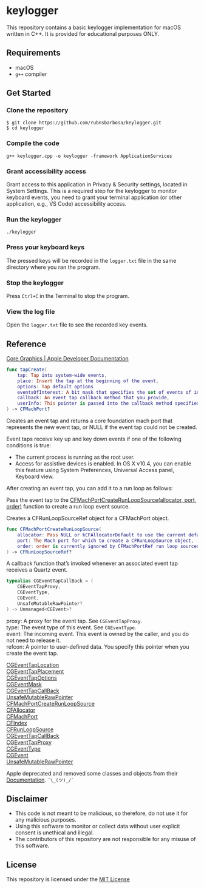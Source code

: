 # keylogger

This repository contains a basic keylogger implementation for macOS written in C++. It is provided for educational purposes ONLY.

## Requirements

* macOS
* `g++` compiler

## Get Started

### Clone the repository

```shell
$ git clone https://github.com/rubnsbarbosa/keylogger.git
$ cd keylogger
```

### Compile the code

```shell
g++ keylogger.cpp -o keylogger -framework ApplicationServices
```

### Grant accessibility access

Grant access to this application in Privacy & Security settings, located in System Settings. This is a required step for the keylogger to monitor keyboard events, you need to grant your terminal application (or other application, e.g., VS Code) accessibility access.

### Run the keylogger

```shell
./keylogger
```

### Press your keyboard keys

The pressed keys will be recorded in the `logger.txt` file in the same directory where you ran the program.

### Stop the keylogger

Press `Ctrl+C` in the Terminal to stop the program.

### View the log file

Open the `logger.txt` file to see the recorded key events.

## Reference

[Core Graphics | Apple Developer Documentation](https://developer.apple.com/documentation/coregraphics)

```swift
func tapCreate(
    tap: Tap into system-wide events,
    place: Insert the tap at the beginning of the event,
    options: Tap default options
    eventsOfInterest: A bit mask that specifies the set of events of interest,
    callback: An event tap callback method that you provide,
    userInfo: This pointer is passed into the callback method specified in the callback parameter
) -> CFMachPort?
```

Creates an event tap and returns a core foundation mach port that represents the new event tap, or NULL if the event tap could not be created.    

Event taps receive key up and key down events if one of the following conditions is true:

- The current process is running as the root user.
- Access for assistive devices is enabled. In OS X v10.4, you can enable this feature using System Preferences, Universal Access panel, Keyboard view.

After creating an event tap, you can add it to a run loop as follows:

Pass the event tap to the [CFMachPortCreateRunLoopSource(allocator, port, order)](https://developer.apple.com/documentation/corefoundation/1400928-cfmachportcreaterunloopsource) function to create a run loop event source.

Creates a CFRunLoopSourceRef object for a CFMachPort object.

```swift
func CFMachPortCreateRunLoopSource(
    allocator: Pass NULL or kCFAllocatorDefault to use the current default allocator,
    port: The Mach port for which to create a CFRunLoopSource object,
    order: order is currently ignored by CFMachPortRef run loop sources. Pass 0 for this value
) -> CFRunLoopSourceRef?
```

A callback function that’s invoked whenever an associated event tap receives a Quartz event.

```swift
typealias CGEventTapCallBack = (
    CGEventTapProxy,
    CGEventType,
    CGEvent,
    UnsafeMutableRawPointer?
) -> Unmanaged<CGEvent>?
```

proxy: A proxy for the event tap. See `CGEventTapProxy`.  
type: The event type of this event. See `CGEventType`.  
event: The incoming event. This event is owned by the caller, and you do not need to release it.  
refcon: A pointer to user-defined data. You specify this pointer when you create the event tap.  

[CGEventTapLocation](https://developer.apple.com/documentation/coregraphics/cgeventtaplocation)  
[CGEventTapPlacement](https://developer.apple.com/documentation/coregraphics/cgeventtapplacement)  
[CGEventTapOptions](https://developer.apple.com/documentation/coregraphics/cgeventtapoptions)  
[CGEventMask](https://developer.apple.com/documentation/coregraphics/cgeventmask)  
[CGEventTapCallBack](https://developer.apple.com/documentation/coregraphics/cgeventtapcallback)  
[UnsafeMutableRawPointer](https://developer.apple.com/documentation/Swift/UnsafeMutableRawPointer)  
[CFMachPortCreateRunLoopSource](https://developer.apple.com/documentation/corefoundation/cfmachportcreaterunloopsource(_:_:_:))  
[CFAllocator](https://developer.apple.com/documentation/corefoundation/cfallocator)  
[CFMachPort](https://developer.apple.com/documentation/corefoundation/cfmachport)  
[CFIndex](https://developer.apple.com/documentation/corefoundation/cfindex)  
[CFRunLoopSource](https://developer.apple.com/documentation/corefoundation/cfrunloopsource)  
[CGEventTapCallBack](https://developer.apple.com/documentation/coregraphics/cgeventtapcallback)  
[CGEventTapProxy](https://developer.apple.com/documentation/coregraphics/cgeventtapproxy)  
[CGEventType](https://developer.apple.com/documentation/coregraphics/cgeventtype)  
[CGEvent](https://developer.apple.com/documentation/coregraphics/cgevent)  
[UnsafeMutableRawPointer](https://developer.apple.com/documentation/Swift/UnsafeMutableRawPointer)  

Apple deprecated and removed some classes and objects from their [Documentation](https://developer.apple.com/documentation). `¯\_(ツ)_/¯`

## Disclaimer

* This code is not meant to be malicious, so therefore, do not use it for any malicious purposes.
* Using this software to monitor or collect data without user explicit consent is unethical and illegal.
* The contributors of this repository are not responsible for any misuse of this software.

## License<a id="license"></a>

This repository is licensed under the [MIT License](https://github.com/rubnsbarbosa/keylogger/blob/main/LICENSE)
